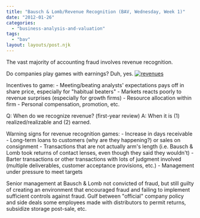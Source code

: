 ```yaml
---
title: "Bausch & Lomb/Revenue Recognition (BAV, Wednesday, Week 1)"
date: "2012-01-26"
categories: 
  - "business-analysis-and-valuation"
tags: 
  - "bav"
layout: layouts/post.njk
---
```


The vast majority of accounting fraud involves revenue recognition.

Do companies play games with earnings? Duh, yes. [![](images/revenues-300x185.jpg "revenues")](http://colinbarry.com/wp-content/uploads/2012/01/revenues.jpg)

Incentives to game: - Meeting/beating analysts' expectations pays off in share price, especially for "habitual beaters" - Markets reacts poorly to revenue surprises (especially for growth firms) - Resource allocation within firm - Personal compensation, promotion, etc.

Q: When do we recognize revenue? (first-year review) A: When it is (1) realized/realizable and (2) earned.

Warning signs for revenue recognition games: - Increase in days receivable - Long-term loans to customers (why are they happening?) or sales on consignment - Transactions that are not actually arm's length (i.e. Bausch & Lomb took returns of contact lenses, even though they said they wouldn't) - Barter transactions or other transactions with lots of judgment involved (multiple deliverables, customer acceptance provisions, etc.) - Management under pressure to meet targets

Senior management at Bausch & Lomb not convicted of fraud, but still guilty of creating an environment that encouraged fraud and failing to implement sufficient controls against fraud. Gulf between "official" company policy and side deals some employees made with distributors to permit returns, subsidize storage post-sale, etc.
